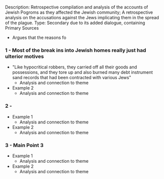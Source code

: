 Description: Retrospective compilation and analysis of the accounts of Jewish Pogroms as they affected the Jewish community; A retrospective analysis on the accusations against the Jews implicating them in the spread of the plague. 
Type: Secondary due to its added dialogue, containing Primary Sources
- Argues that the reasons fo

### 1 - Most of the break ins into Jewish homes really just had ulterior motives
- "Like hypocritical robbers, they carried off all their goods and possessions, and they tore up and also burned many debt instrument sand records that had been contracted with various Jews"
	- Analysis and connection to theme
- Example 2
	- Analysis and connection to theme
### 2 - 
- Example 1
	- Analysis and connection to theme
- Example 2
	- Analysis and connection to theme

### 3 - Main Point 3
- Example 1
	- Analysis and connection to theme
- Example 2
	- Analysis and connection to theme